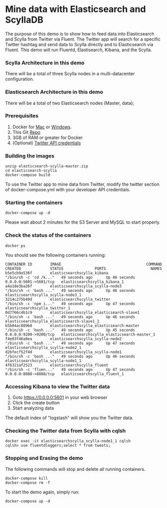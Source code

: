 # Mine data with Elasticsearch and ScyllaDB
<p align=center>

The purpose of this demo is to show how to feed data into Elasticsearch and Scylla from Twitter via Fluent. The Twitter app will search for a specific Twitter hashtag and send data to Scylla directly and to Elasticsearch via Fluent. This demo will run Fluentd, Elastisearch, Kibana, and the Scylla.

### Scylla Architecture in this demo
There will be a total of three Scylla nodes in a multi-datacenter configuration.

### Elasticsearch Architecture in this demo
There will be a total of two Elasticsearch nodes (Master, data);

### Prerequisites

1. Docker for [Mac](https://download.docker.com/mac/stable/Docker.dmg) or [Windows](https://download.docker.com/win/stable/InstallDocker.msi).
2. This Git [Repo](https://github.com/rusher81572/elasticsearch-scylla/archive/master.zip)
3. 3GB of RAM or greater for Docker
4. (Optional) [Twitter API credentials](https://dev.twitter.com/)

### Building the images
```
unzip elasticsearch-scylla-master.zip
cd elasticsearch-scylla
docker-compose build
```

To use the Twitter app to mine data from Twitter, modify the twitter section of docker-compose.yml with
your developer API credentials.

### Starting the containers

```
docker-compose up -d
```

Please wait about 2 minutes for the S3 Server and MySQL to start properly.

### Check the status of the containers
```
docker ps
```

You should see the following containers running:

```
CONTAINER ID        IMAGE                                      COMMAND                  CREATED             STATUS              PORTS                    NAMES
b5e5cb9a536f        elasticsearchscylla_kibana                 "/bin/sh -c 'cd /k..."   49 seconds ago      Up 46 seconds       0.0.0.0:5601->5601/tcp   elasticsearchscylla_kibana_1
a4a18e3ba26f        elasticsearchscylla_scylla-node3           "/bin/sh -c 'bash ..."   49 seconds ago      Up 46 seconds                                elasticsearchscylla_scylla-node3_1
3214c275b49d        elasticsearchscylla_twitter                "/bin/sh -c 'npm i..."   49 seconds ago      Up 47 seconds                                elasticsearchscylla_twitter_1
0d7f66c4b1c9        elasticsearchscylla_elasticsearch-slave1   "/bin/sh -c 'bash ..."   49 seconds ago      Up 46 seconds                                elasticsearchscylla_elasticsearch-slave1_1
b5b04ac809b8        elasticsearchscylla_elasticsearch-master   "/bin/sh -c 'bash ..."   49 seconds ago      Up 45 seconds       0.0.0.0:9200->9200/tcp   elasticsearchscylla_elasticsearch-master_1
f4e03f46a8ea        elasticsearchscylla_scylla-node2           "/bin/sh -c 'bash ..."   49 seconds ago      Up 47 seconds                                elasticsearchscylla_scylla-node2_1
d2bfecf52f4d        elasticsearchscylla_scylla-node1           "/bin/sh -c 'bash ..."   49 seconds ago      Up 46 seconds                                elasticsearchscylla_scylla-node1_1
4f6321af2523        elasticsearchscylla_fluent                 "/bin/sh -c 'fluen..."   49 seconds ago      Up 47 seconds       0.0.0.0:8888->8888/tcp   elasticsearchscylla_fluent_1
```


### Accessing Kibana to view the Twitter data
1. Goto https://0.0.0.0:5601 in your web browser
2. Click the create button
3. Start analyzing data

The default index of "logstash" will show you the Twitter data.

### Checking the Twitter data from Scylla with cqlsh
```
docker exec -it elasticsearchscylla_scylla-node1_1 cqlsh
cqlsh> use fluentdloggers;select * from tweets;
```

### Stopping and Erasing the demo

The following commands will stop and delete all running containers.

```
docker-compose kill
docker-compose rm -f
```

To start the demo again, simply run:
```
docker-compose up -d
```
